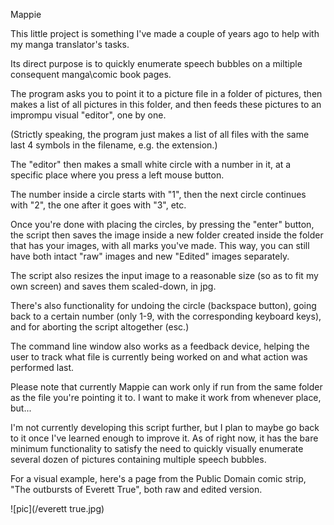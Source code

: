 Mappie

This little project is something I've made a couple of years ago to help with my manga translator's tasks.

Its direct purpose is to quickly enumerate speech bubbles on a miltiple consequent manga\comic book pages.

The program asks you to point it to a picture file in a folder of pictures, then makes a list of all pictures in this folder, and then feeds these pictures to an imprompu visual "editor", one by one.

(Strictly speaking, the program just makes a list of all files with the same last 4 symbols in the filename, e.g. the extension.)

The "editor" then makes a small white circle with a number in it, at a specific place where you press a left mouse button.

The number inside a circle starts with "1", then the next circle continues with "2", the one after it goes with "3", etc.

Once you're done with placing the circles, by pressing the "enter" button, the script then saves the image inside a new folder created inside the folder that has your images, with all marks you've made. This way, you can still have both intact "raw" images and new "Edited" images separately.

The script also resizes the input image to a reasonable size (so as to fit my own screen) and saves them scaled-down, in jpg.

There's also functionality for undoing the circle (backspace button), going back to a certain number (only 1-9, with the corresponding keyboard keys), and for aborting the script altogether (esc.)

The command line window also works as a feedback device, helping the user to track what file is currently being worked on and what action was performed last.

Please note that currently Mappie can work only if run from the same folder as the file you're pointing it to. I want to make it work from whenever place, but...

I'm not currently developing this script further, but I plan to maybe go back to it once I've learned enough to improve it.
As of right now, it has the bare minimum functionality to satisfy the need to quickly visually enumerate several dozen of pictures containing multiple speech bubbles.

For a visual example, here's a page from the Public Domain comic strip, "The outbursts of Everett True", both raw and edited version.

![pic](/everett true.jpg)